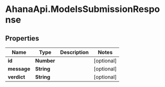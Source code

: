 # AhanaApi.ModelsSubmissionResponse

## Properties
Name | Type | Description | Notes
------------ | ------------- | ------------- | -------------
**id** | **Number** |  | [optional] 
**message** | **String** |  | [optional] 
**verdict** | **String** |  | [optional] 


